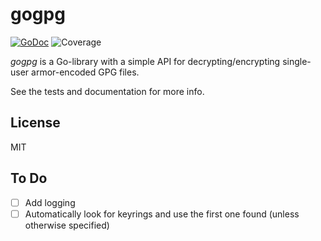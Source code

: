 # gogpg

[![GoDoc](https://img.shields.io/badge/godoc-reference-blue.svg?style=flat-square)](https://godoc.org/github.com/schollz/gogpg)
![Coverage](https://img.shields.io/badge/coverage-82%25-green.svg?style=flat-square)

*gogpg* is a Go-library with a simple API for decrypting/encrypting single-user armor-encoded GPG files.

See the tests and documentation for more info.

## License

MIT

## To Do

- [ ] Add logging
- [ ] Automatically look for keyrings and use the first one found (unless otherwise specified)
